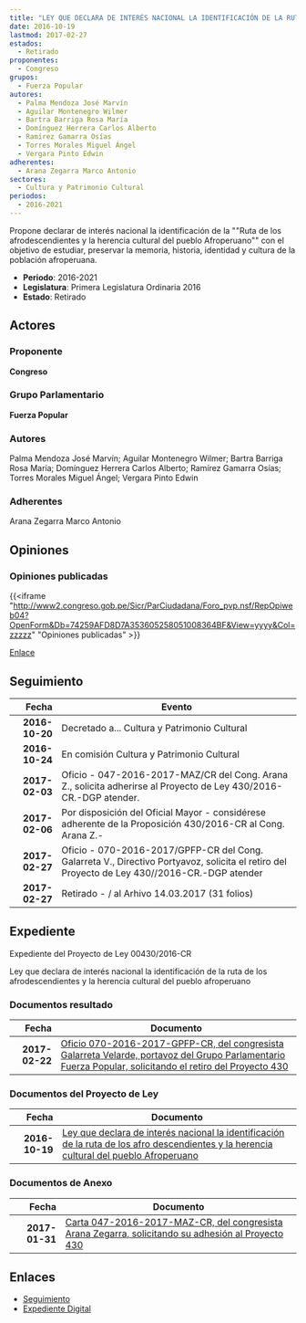```yaml
---
title: "LEY QUE DECLARA DE INTERÉS NACIONAL LA IDENTIFICACIÓN DE LA RUTA DE LOS AFRODESCENDIENTES Y LA HERENCIA CULTURAL DEL PUEBLO AFROPERUANO"
date: 2016-10-19
lastmod: 2017-02-27
estados: 
  - Retirado
proponentes: 
  - Congreso
grupos: 
  - Fuerza Popular
autores: 
  - Palma Mendoza José Marvín
  - Aguilar Montenegro Wilmer
  - Bartra Barriga Rosa María
  - Domínguez Herrera Carlos Alberto
  - Ramírez Gamarra Osías
  - Torres Morales Miguel Ángel
  - Vergara Pinto Edwin
adherentes: 
  - Arana Zegarra Marco Antonio
sectores: 
  - Cultura y Patrimonio Cultural
periodos: 
  - 2016-2021
---
```


Propone declarar de interés nacional la identificación de la ""Ruta de los afrodescendientes y la herencia cultural del pueblo Afroperuano"" con el objetivo de estudiar, preservar la memoria, historia, identidad y cultura de la población afroperuana.

- **Periodo**: 2016-2021
- **Legislatura**: Primera Legislatura Ordinaria 2016
- **Estado**: Retirado

## Actores

### Proponente

**Congreso**

### Grupo Parlamentario

**Fuerza Popular**

### Autores

Palma Mendoza José Marvín; Aguilar Montenegro Wilmer; Bartra Barriga Rosa María; Domínguez Herrera Carlos Alberto; Ramírez Gamarra Osías; Torres Morales Miguel Ángel; Vergara Pinto Edwin

### Adherentes

Arana Zegarra Marco Antonio


## Opiniones

### Opiniones publicadas

{{<iframe "http://www2.congreso.gob.pe/Sicr/ParCiudadana/Foro_pvp.nsf/RepOpiweb04?OpenForm&Db=74259AFD8D7A353605258051008364BF&View=yyyy&Col=zzzzz" "Opiniones publicadas" >}}

[Enlace](http://www2.congreso.gob.pe/Sicr/ParCiudadana/Foro_pvp.nsf/RepOpiweb04?OpenForm&Db=74259AFD8D7A353605258051008364BF&View=yyyy&Col=zzzzz)

## Seguimiento

| Fecha | Evento |
|------:|--------|
| **2016-10-20** | Decretado a... Cultura y Patrimonio Cultural|
| **2016-10-24** | En comisión Cultura y Patrimonio Cultural|
| **2017-02-03** | Oficio - 047-2016-2017-MAZ/CR del Cong. Arana Z., solicita adherirse al Proyecto de Ley 430/2016-CR.-DGP atender.|
| **2017-02-06** | Por disposición del Oficial Mayor - considérese adherente de la Proposición 430/2016-CR al Cong. Arana Z.-|
| **2017-02-27** | Oficio - 070-2016-2017/GPFP-CR del Cong. Galarreta V., Directivo Portyavoz, solicita el retiro del Proyecto de Ley 430//2016-CR.-DGP atender|
| **2017-02-27** | Retirado - / al Arhivo 14.03.2017 (31 folios)|


## Expediente

Expediente del Proyecto de Ley 00430/2016-CR

Ley que declara de interés nacional la identificación de la ruta de los afrodescendientes y la herencia cultural del pueblo afroperuano


### Documentos resultado

| Fecha | Documento |
|------:|--------|
| **2017-02-22** | [Oficio 070-2016-2017-GPFP-CR, del congresista Galarreta Velarde, portavoz del Grupo Parlamentario Fuerza Popular, solicitando el retiro del Proyecto 430](http://www.leyes.congreso.gob.pe/Documentos/2016_2021/Oficios/Grupos_Parlamentarios/OFICIO-070-2016-2017-GPFP-CR.pdf) |

### Documentos del Proyecto de Ley

| Fecha | Documento |
|------:|--------|
| **2016-10-19** | [Ley que declara de interés nacional la identificación de la ruta de los afro descendientes y la herencia cultural del pueblo Afroperuano](http://www.leyes.congreso.gob.pe/Documentos/2016_2021/Proyectos_de_Ley_y_de_Resoluciones_Legislativas/PL0043020161019...pdf) |

### Documentos de Anexo

| Fecha | Documento |
|------:|--------|
| **2017-01-31** | [Carta 047-2016-2017-MAZ-CR, del congresista Arana Zegarra, solicitando su adhesión al Proyecto 430](http://www.leyes.congreso.gob.pe/Documentos/2016_2021/Oficios/Congresistas/CARTA-047-2016-2017-MAZ-CR.pdf) |

## Enlaces 

- [Seguimiento](http://www2.congreso.gob.pe/Sicr/TraDocEstProc/CLProLey2016.nsf/f7fff46988ca05b1052578e100829cc7/8f723e57be7102f005258051007f0cb1?OpenDocument)
- [Expediente Digital](http://www2.congreso.gob.pe/Sicr/TraDocEstProc/CLProLey2016.nsf/f7fff46988ca05b1052578e100829cc7/8f723e57be7102f005258051007f0cb1?OpenDocument&Click=05257FB7005EB655.eb71d0cf91d8294e05256cdf006b5706/$Body/0.1C6C)
